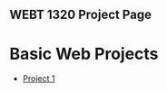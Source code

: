 ## WEBT 1320 Project Page

<h1>Basic Web Projects</h1>

<ul>
    <li><a href="project1/index.html" target="_blank">Project 1</a></li>
</ul>